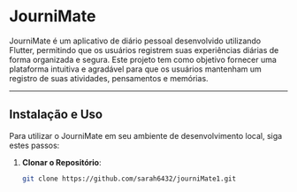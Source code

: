 # JourniMate

JourniMate é um aplicativo de diário pessoal desenvolvido utilizando Flutter, permitindo que os usuários registrem suas experiências diárias de forma organizada e segura. Este projeto tem como objetivo fornecer uma plataforma intuitiva e agradável para que os usuários mantenham um registro de suas atividades, pensamentos e memórias.

---

## Instalação e Uso

Para utilizar o JourniMate em seu ambiente de desenvolvimento local, siga estes passos:

1. **Clonar o Repositório**:
   ```bash
   git clone https://github.com/sarah6432/journiMate1.git
